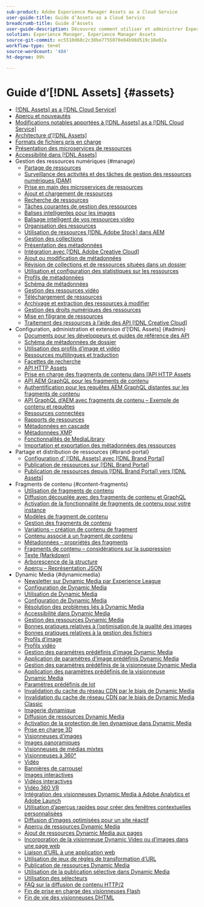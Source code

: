 ```yaml
---
sub-product: Adobe Experience Manager Assets as a Cloud Service
user-guide-title: Guide d’Assets as a Cloud Service
breadcrumb-title: Guide d’Assets
user-guide-description: Découvrez comment utiliser et administrer Experience Manager Assets as a Cloud Service.
solution: Experience Manager, Experience Manager Assets
source-git-commit: ec5510d68c2c38be7755070e84b98d519c10e02a
workflow-type: tm+mt
source-wordcount: '484'
ht-degree: 99%

---
```



# Guide d’[!DNL Assets] {#assets}

+ [[!DNL Assets] as a [!DNL Cloud Service]](/help/assets/home.md)
+ [Aperçu et nouveautés](overview.md)
+ [Modifications notables apportées à [!DNL Assets] as a [!DNL Cloud Service]](assets-cloud-changes.md)
+ [Architecture d’[!DNL Assets]](architecture.md)
+ [Formats de fichiers pris en charge](file-format-support.md)
+ [Présentation des microservices de ressources](asset-microservices-overview.md)
+ [Accessibilité dans [!DNL Assets]](accessibility.md)
+ Gestion des ressources numériques {#manage}
   + [Partage de ressources](share-assets.md)
   + [Surveillance des activités et des tâches de gestion des ressources numériques (DAM)](assets-activity-history.md)
   + [Prise en main des microservices de ressources](asset-microservices-configure-and-use.md)
   + [Ajout et chargement de ressources](add-assets.md)
   + [Recherche de ressources](search-assets.md)
   + [Tâches courantes de gestion des ressources](manage-digital-assets.md)
   + [Balises intelligentes pour les images](smart-tags.md)
   + [Balisage intelligent de vos ressources vidéo](smart-tags-video-assets.md)
   + [Organisation des ressources](organize-assets.md)
   + [Utilisation de ressources [!DNL Adobe Stock] dans AEM](aem-assets-adobe-stock.md)
   + [Gestion des collections](manage-collections.md)
   + [Présentation des métadonnées](manage-metadata.md)
   + [Intégration avec [!DNL Adobe Creative Cloud]](aem-cc-integration-best-practices.md)
   + [Ajout ou modification de métadonnées](meta-edit.md)
   + [Révision de collections et de ressources situées dans un dossier](bulk-approval.md)
   + [Utilisation et configuration des statistiques sur les ressources](assets-insights.md)
   + [Profils de métadonnées](metadata-profiles.md)
   + [Schéma de métadonnées](metadata-schemas.md)
   + [Gestion des ressources vidéo](manage-video-assets.md)
   + [Téléchargement de ressources](download-assets-from-aem.md)
   + [Archivage et extraction des ressources à modifier](check-out-and-submit-assets.md)
   + [Gestion des droits numériques des ressources](drm.md)
   + [Mise en filigrane de ressources](watermark-assets.md)
   + [Traitement des ressources à l’aide des API [!DNL Creative Cloud] ](cc-api-integration.md)
+ Configuration, administration et extension d’[!DNL Assets] {#admin}
   + [Documents pour les développeurs et guides de référence des API](developer-reference-material-apis.md)
   + [Schéma de métadonnées de dossier](folder-metadata-schema.md)
   + [Utilisation des profils d’image et vidéo](/help/assets/dynamic-media/about-image-video-profiles.md)
   + [Ressources multilingues et traduction](translate-assets.md)
   + [Facettes de recherche](search-facets.md)
   + [API HTTP Assets](mac-api-assets.md)
   + [Prise en charge des fragments de contenu dans l’API HTTP Assets](content-fragments/assets-api-content-fragments.md)
   + [API AEM GraphQL pour les fragments de contenu](content-fragments/graphql-api-content-fragments.md)
   + [Authentification pour les requêtes AEM GraphQL distantes sur les fragments de contenu](content-fragments/graphql-authentication-content-fragments.md)
   + [API GraphQL d’AEM avec fragments de contenu – Exemple de contenu et requêtes](/help/assets/content-fragments/content-fragments-graphql-samples.md)
   + [Ressources connectées](use-assets-across-connected-assets-instances.md)
   + [Rapports de ressources](asset-reports.md)
   + [Métadonnées en cascade](cascading-metadata.md)
   + [Métadonnées XMP](xmp-metadata.md)
   + [Fonctionnalités de MediaLibrary](medialibrary.md)
   + [Importation et exportation des métadonnées des ressources](metadata-import-export.md)
+ Partage et distribution de ressources {#brand-portal}
   + [Configuration d’ [!DNL Assets] avec [!DNL Brand Portal]](configure-aem-assets-with-brand-portal.md)
   + [Publication de ressources sur [!DNL Brand Portal]](publish-to-brand-portal.md)
   + [Publication de ressources depuis [!DNL Brand Portal] vers [!DNL Assets]](https://experienceleague.adobe.com/docs/experience-manager-brand-portal/using/asset-sourcing-in-brand-portal/brand-portal-asset-sourcing.html?lang=fr)
+ Fragments de contenu {#content-fragments}
   + [Utilisation de fragments de contenu](content-fragments/content-fragments.md)
   + [Diffusion découplée avec des fragments de contenu et GraphQL](content-fragments/content-fragments-graphql.md)
   + [Activation de la fonctionnalité de fragments de contenu pour votre instance](content-fragments/content-fragments-configuration-browser.md)
   + [Modèles de fragment de contenu](content-fragments/content-fragments-models.md)
   + [Gestion des fragments de contenu](content-fragments/content-fragments-managing.md)
   + [Variations – création de contenu de fragment](content-fragments/content-fragments-variations.md)
   + [Contenu associé à un fragment de contenu](content-fragments/content-fragments-assoc-content.md)
   + [Métadonnées – propriétés des fragments](content-fragments/content-fragments-metadata.md)
   + [Fragments de contenu – considérations sur la suppression](content-fragments/content-fragments-delete.md)
   + [Texte (Markdown)](content-fragments/content-fragments-markdown.md)
   + [Arborescence de la structure](/help/assets/content-fragments/content-fragments-structure-tree.md)
   + [Aperçu – Représentation JSON](/help/assets/content-fragments/content-fragments-json-preview.md)
+ Dynamic Media {#dynamicmedia}
   + [Newsletter sur Dynamic Media par Experience League](dynamic-media/dynamic-media-newsletter.md)
   + [Configuration de Dynamic Media](dynamic-media/administering-dynamic-media.md)
   + [Utilisation de Dynamic Media](dynamic-media/dynamic-media.md)
   + [Configuration de Dynamic Media](dynamic-media/config-dm.md)
   + [Résolution des problèmes liés à Dynamic Media](dynamic-media/troubleshoot-dm.md)
   + [Accessibilité dans Dynamic Media](dynamic-media/accessibility-dm.md)
   + [Gestion des ressources Dynamic Media](dynamic-media/managing-assets.md)
   + [Bonnes pratiques relatives à l’optimisation de la qualité des images](dynamic-media/best-practices-for-optimizing-the-quality-of-your-images.md)
   + [Bonnes pratiques relatives à la gestion des fichiers](dynamic-media/best-practices-for-file-management.md)
   + [Profils d’image](dynamic-media/image-profiles.md)
   + [Profils vidéo](dynamic-media/video-profiles.md)
   + [Gestion des paramètres prédéfinis d’image Dynamic Media](dynamic-media/managing-image-presets.md)
   + [Application de paramètres d’image prédéfinis Dynamic Media](dynamic-media/image-presets.md)
   + [Gestion des paramètres prédéfinis de la visionneuse Dynamic Media](dynamic-media/managing-viewer-presets.md)
   + [Application des paramètres prédéfinis de la visionneuse Dynamic Media](dynamic-media/viewer-presets.md)
   + [Paramètres prédéfinis de lot](dynamic-media/batch-set-presets-dm.md)
   + [Invalidation du cache du réseau CDN par le biais de Dynamic Media](dynamic-media/invalidate-cdn-cache-dynamic-media.md)
   + [Invalidation du cache de réseau CDN par le biais de Dynamic Media Classic](dynamic-media/invalidate-cdn-cache-dm-classic.md)
   + [Imagerie dynamique](dynamic-media/imaging-faq.md)
   + [Diffusion de ressources Dynamic Media](dynamic-media/delivering-dynamic-media-assets.md)
   + [Activation de la protection de lien dynamique dans Dynamic Media](dynamic-media/hotlink-protection.md)
   + [Prise en charge 3D](dynamic-media/assets-3d.md)
   + [Visionneuses d’images](dynamic-media/image-sets.md)
   + [Images panoramiques](dynamic-media/panoramic-images.md)
   + [Visionneuses de médias mixtes](dynamic-media/mixed-media-sets.md)
   + [Visionneuses à 360°](dynamic-media/spin-sets.md)
   + [Vidéo](dynamic-media/video.md)
   + [Bannières de carrousel](dynamic-media/carousel-banners.md)
   + [Images interactives](dynamic-media/interactive-images.md)
   + [Vidéos interactives](dynamic-media/interactive-videos.md)
   + [Vidéo 360 VR](dynamic-media/360-video.md)
   + [Intégration des visionneuses Dynamic Media à Adobe Analytics et Adobe Launch](dynamic-media/launch.md)
   + [Utilisation d’aperçus rapides pour créer des fenêtres contextuelles personnalisées](dynamic-media/custom-pop-ups.md)
   + [Diffusion d’images optimisées pour un site réactif](dynamic-media/responsive-site.md)
   + [Aperçu de ressources Dynamic Media](dynamic-media/previewing-assets.md)
   + [Ajout de ressources Dynamic Media aux pages](dynamic-media/adding-dynamic-media-assets-to-pages.md)
   + [Incorporation de la visionneuse Dynamic Video ou d’images dans une page web](dynamic-media/embed-code.md)
   + [Liaison d’URL à une application web](dynamic-media/linking-urls-to-yourwebapplication.md)
   + [Utilisation de jeux de règles de transformation d’URL](dynamic-media/using-rulesets-to-transform-urls.md)
   + [Publication de ressources Dynamic Media](dynamic-media/publishing-dynamicmedia-assets.md)
   + [Utilisation de la publication sélective dans Dynamic Media](dynamic-media/selective-publishing.md)
   + [Utilisation des sélecteurs](dynamic-media/working-with-selectors.md)
   + [FAQ sur la diffusion de contenu HTTP/2](dynamic-media/http2faq.md)
   + [Fin de prise en charge des visionneuses Flash](dynamic-media/flash-viewers-eol.md)
   + [Fin de vie des visionneuses DHTML](dynamic-media/dhtml-viewer-endoflifefaqs.md)
